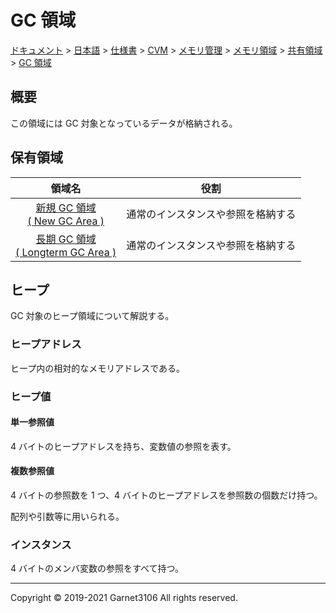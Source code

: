 # GC 領域

[ドキュメント](../../../../../../../index.md) > [日本語](../../../../../../index.md) > [仕様書](../../../../../index.md) > [CVM](../../../../index.md) > [メモリ管理](../../../index.md) > [メモリ領域](../../index.md) > [共有領域](../index.md) > [GC 領域](./index.md)

## 概要

この領域には GC 対象となっているデータが格納される。

## 保有領域

|領域名|役割|
|:-:|:-:|
|[新規 GC 領域<br>( New GC Area )](./new/index.md)|通常のインスタンスや参照を格納する|
|[長期 GC 領域<br>( Longterm GC Area )](./longterm/index.md)|通常のインスタンスや参照を格納する|

## ヒープ

GC 対象のヒープ領域について解説する。

### ヒープアドレス

ヒープ内の相対的なメモリアドレスである。

### ヒープ値

#### 単一参照値

4 バイトのヒープアドレスを持ち、変数値の参照を表す。

#### 複数参照値

4 バイトの参照数を 1 つ、4 バイトのヒープアドレスを参照数の個数だけ持つ。

配列や引数等に用いられる。

### インスタンス

4 バイトのメンバ変数の参照をすべて持つ。

---

Copyright © 2019-2021 Garnet3106 All rights reserved.
